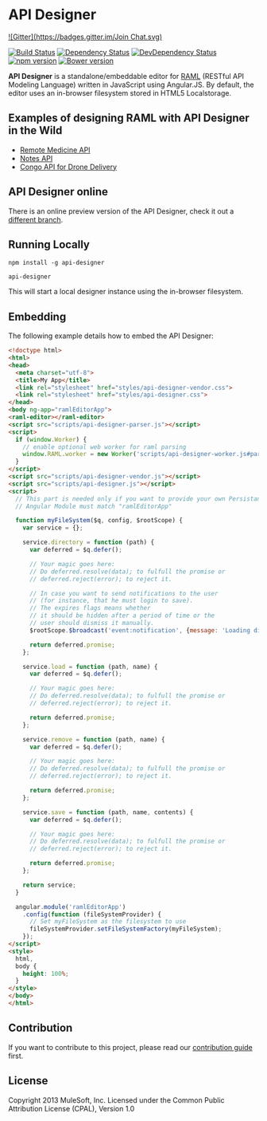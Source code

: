 # API Designer

[![Gitter](https://badges.gitter.im/Join Chat.svg)](https://gitter.im/mulesoft/api-designer?utm_source=badge&utm_medium=badge&utm_campaign=pr-badge&utm_content=badge)

[![Build Status](https://travis-ci.org/mulesoft/api-designer.png)](https://travis-ci.org/mulesoft/api-designer)
[![Dependency Status](https://david-dm.org/mulesoft/api-designer.png)](https://david-dm.org/mulesoft/api-designer#info=dependencies)
[![DevDependency Status](https://david-dm.org/mulesoft/api-designer/dev-status.png)](https://david-dm.org/mulesoft/api-designer#info=devDependencies) [![npm version](https://badge.fury.io/js/api-designer.svg)](https://badge.fury.io/js/api-designer) [![Bower version](https://badge.fury.io/bo/api-designer.svg)](https://badge.fury.io/bo/api-designer)

**API Designer** is a standalone/embeddable editor for [RAML](http://raml.org) (RESTful API Modeling Language) written in JavaScript using Angular.JS. By default, the editor uses an in-browser filesystem stored in HTML5 Localstorage.

## Examples of designing RAML with API Designer in the Wild

* [Remote Medicine API](http://static-anypoint-mulesoft-com.s3.amazonaws.com/API_examples_notebooks/raml-design4.html)
* [Notes API](http://static-anypoint-mulesoft-com.s3.amazonaws.com/API_examples_notebooks/raml-design3.html)
* [Congo API for Drone Delivery](http://static-anypoint-mulesoft-com.s3.amazonaws.com/API_examples_notebooks/raml-design2.html)

## API Designer online

There is an online preview version of the API Designer, check it out a [different branch](http://mulesoft.github.io/api-designer/).

## Running Locally

```
npm install -g api-designer

api-designer
```

This will start a local designer instance using the in-browser filesystem.

## Embedding

The following example details how to embed the API Designer:

```html
<!doctype html>
<html>
<head>
  <meta charset="utf-8">
  <title>My App</title>
  <link rel="stylesheet" href="styles/api-designer-vendor.css">
  <link rel="stylesheet" href="styles/api-designer.css">
</head>
<body ng-app="ramlEditorApp">
<raml-editor></raml-editor>
<script src="scripts/api-designer-parser.js"></script>
<script>
  if (window.Worker) {
    // enable optional web worker for raml parsing 
    window.RAML.worker = new Worker('scripts/api-designer-worker.js#parser=./api-designer-parser.js&proxy=/proxy/');
  }
</script>
<script src="scripts/api-designer-vendor.js"></script>
<script src="scripts/api-designer.js"></script>
<script>
  // This part is needed only if you want to provide your own Persistance Implementation
  // Angular Module must match "ramlEditorApp"

  function myFileSystem($q, config, $rootScope) {
    var service = {};

    service.directory = function (path) {
      var deferred = $q.defer();

      // Your magic goes here:
      // Do deferred.resolve(data); to fulfull the promise or
      // deferred.reject(error); to reject it.

      // In case you want to send notifications to the user
      // (for instance, that he must login to save).
      // The expires flags means whether
      // it should be hidden after a period of time or the
      // user should dismiss it manually.
      $rootScope.$broadcast('event:notification', {message: 'Loading directory' + path, expires: true});

      return deferred.promise;
    };

    service.load = function (path, name) {
      var deferred = $q.defer();

      // Your magic goes here:
      // Do deferred.resolve(data); to fulfull the promise or
      // deferred.reject(error); to reject it.

      return deferred.promise;
    };

    service.remove = function (path, name) {
      var deferred = $q.defer();

      // Your magic goes here:
      // Do deferred.resolve(data); to fulfull the promise or
      // deferred.reject(error); to reject it.

      return deferred.promise;
    };

    service.save = function (path, name, contents) {
      var deferred = $q.defer();

      // Your magic goes here:
      // Do deferred.resolve(data); to fulfull the promise or
      // deferred.reject(error); to reject it.

      return deferred.promise;
    };

    return service;
  }

  angular.module('ramlEditorApp')
    .config(function (fileSystemProvider) {
      // Set myFileSystem as the filesystem to use
      fileSystemProvider.setFileSystemFactory(myFileSystem);
    });
</script>
<style>
  html,
  body {
    height: 100%;
  }
</style>
</body>
</html>
```

## Contribution

If you want to contribute to this project, please read our [contribution guide](https://github.com/mulesoft/api-designer/blob/master/CONTRIBUTING.md) first.

## License

Copyright 2013 MuleSoft, Inc. Licensed under the Common Public Attribution License (CPAL), Version 1.0
